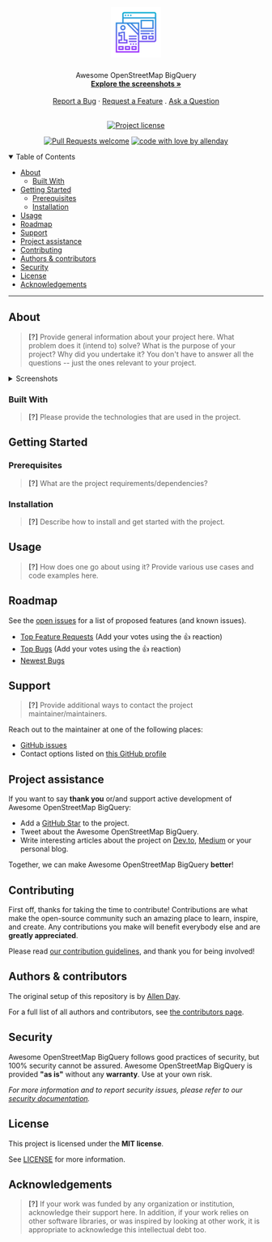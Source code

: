<h1 align="center">
  <a href="https://github.com/allenday/awesome-openstreetmap-bigquery">
    <!-- Please provide path to your logo here -->
    <img src="docs/images/logo.svg" alt="Logo" width="100" height="100">
  </a>
</h1>

<div align="center">
  Awesome OpenStreetMap BigQuery
  <br />
  <a href="#about"><strong>Explore the screenshots »</strong></a>
  <br />
  <br />
  <a href="https://github.com/allenday/awesome-openstreetmap-bigquery/issues/new?assignees=&labels=bug&template=01_BUG_REPORT.md&title=bug%3A+">Report a Bug</a>
  ·
  <a href="https://github.com/allenday/awesome-openstreetmap-bigquery/issues/new?assignees=&labels=enhancement&template=02_FEATURE_REQUEST.md&title=feat%3A+">Request a Feature</a>
  .
  <a href="https://github.com/allenday/awesome-openstreetmap-bigquery/issues/new?assignees=&labels=question&template=04_SUPPORT_QUESTION.md&title=support%3A+">Ask a Question</a>
</div>

<div align="center">
<br />

[![Project license](https://img.shields.io/github/license/allenday/awesome-openstreetmap-bigquery.svg?style=flat-square)](LICENSE)

[![Pull Requests welcome](https://img.shields.io/badge/PRs-welcome-ff69b4.svg?style=flat-square)](https://github.com/allenday/awesome-openstreetmap-bigquery/issues?q=is%3Aissue+is%3Aopen+label%3A%22help+wanted%22)
[![code with love by allenday](https://img.shields.io/badge/%3C%2F%3E%20with%20%E2%99%A5%20by-allenday-ff1414.svg?style=flat-square)](https://github.com/allenday)

</div>

<details open="open">
<summary>Table of Contents</summary>

- [About](#about)
  - [Built With](#built-with)
- [Getting Started](#getting-started)
  - [Prerequisites](#prerequisites)
  - [Installation](#installation)
- [Usage](#usage)
- [Roadmap](#roadmap)
- [Support](#support)
- [Project assistance](#project-assistance)
- [Contributing](#contributing)
- [Authors & contributors](#authors--contributors)
- [Security](#security)
- [License](#license)
- [Acknowledgements](#acknowledgements)

</details>

---

## About

> **[?]**
> Provide general information about your project here.
> What problem does it (intend to) solve?
> What is the purpose of your project?
> Why did you undertake it?
> You don't have to answer all the questions -- just the ones relevant to your project.

<details>
<summary>Screenshots</summary>
<br>

> **[?]**
> Please provide your screenshots here.

|                               Home Page                               |                               Login Page                               |
| :-------------------------------------------------------------------: | :--------------------------------------------------------------------: |
| <img src="docs/images/screenshot.png" title="Home Page" width="100%"> | <img src="docs/images/screenshot.png" title="Login Page" width="100%"> |

</details>

### Built With

> **[?]**
> Please provide the technologies that are used in the project.

## Getting Started

### Prerequisites

> **[?]**
> What are the project requirements/dependencies?

### Installation

> **[?]**
> Describe how to install and get started with the project.

## Usage

> **[?]**
> How does one go about using it?
> Provide various use cases and code examples here.

## Roadmap

See the [open issues](https://github.com/allenday/awesome-openstreetmap-bigquery/issues) for a list of proposed features (and known issues).

- [Top Feature Requests](https://github.com/allenday/awesome-openstreetmap-bigquery/issues?q=label%3Aenhancement+is%3Aopen+sort%3Areactions-%2B1-desc) (Add your votes using the 👍 reaction)
- [Top Bugs](https://github.com/allenday/awesome-openstreetmap-bigquery/issues?q=is%3Aissue+is%3Aopen+label%3Abug+sort%3Areactions-%2B1-desc) (Add your votes using the 👍 reaction)
- [Newest Bugs](https://github.com/allenday/awesome-openstreetmap-bigquery/issues?q=is%3Aopen+is%3Aissue+label%3Abug)

## Support

> **[?]**
> Provide additional ways to contact the project maintainer/maintainers.

Reach out to the maintainer at one of the following places:

- [GitHub issues](https://github.com/allenday/awesome-openstreetmap-bigquery/issues/new?assignees=&labels=question&template=04_SUPPORT_QUESTION.md&title=support%3A+)
- Contact options listed on [this GitHub profile](https://github.com/allenday)

## Project assistance

If you want to say **thank you** or/and support active development of Awesome OpenStreetMap BigQuery:

- Add a [GitHub Star](https://github.com/allenday/awesome-openstreetmap-bigquery) to the project.
- Tweet about the Awesome OpenStreetMap BigQuery.
- Write interesting articles about the project on [Dev.to](https://dev.to/), [Medium](https://medium.com/) or your personal blog.

Together, we can make Awesome OpenStreetMap BigQuery **better**!

## Contributing

First off, thanks for taking the time to contribute! Contributions are what make the open-source community such an amazing place to learn, inspire, and create. Any contributions you make will benefit everybody else and are **greatly appreciated**.


Please read [our contribution guidelines](docs/CONTRIBUTING.md), and thank you for being involved!

## Authors & contributors

The original setup of this repository is by [Allen Day](https://github.com/allenday).

For a full list of all authors and contributors, see [the contributors page](https://github.com/allenday/awesome-openstreetmap-bigquery/contributors).

## Security

Awesome OpenStreetMap BigQuery follows good practices of security, but 100% security cannot be assured.
Awesome OpenStreetMap BigQuery is provided **"as is"** without any **warranty**. Use at your own risk.

_For more information and to report security issues, please refer to our [security documentation](docs/SECURITY.md)._

## License

This project is licensed under the **MIT license**.

See [LICENSE](LICENSE) for more information.

## Acknowledgements

> **[?]**
> If your work was funded by any organization or institution, acknowledge their support here.
> In addition, if your work relies on other software libraries, or was inspired by looking at other work, it is appropriate to acknowledge this intellectual debt too.
